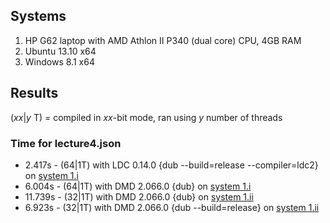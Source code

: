 ## Systems
1. HP G62 laptop with AMD Athlon II P340 (dual core) CPU, 4GB RAM
  1. Ubuntu 13.10 x64
  2. Windows 8.1 x64

## Results
(_xx_|_y_ T) = compiled in _xx_-bit mode, ran using _y_ number of threads
### Time for lecture4.json
+   2.417s - (64|1T) with LDC 0.14.0	{dub --build=release --compiler=ldc2} on [system 1.i](#systems)
+   6.004s - (64|1T) with DMD 2.066.0	{dub} on [system 1.i](#systems)
+  11.739s - (32|1T) with DMD 2.066.0	{dub} on [system 1.ii](#systems)
+   6.923s - (32|1T) with DMD 2.066.0	{dub --build=release} on [system 1.ii](#systems)
